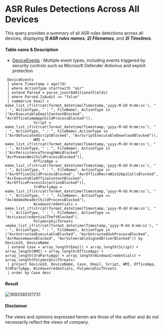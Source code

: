 # ASR Rules Detections Across All Devices
This query provides a summary of all ASR rules detections across all devices, displaying ***1) ASR rules names***, ***2) Filenames***, and ***3) Timelines***.

#### Table name & Description
- [DeviceEvents](https://learn.microsoft.com/en-us/microsoft-365/security/defender/advanced-hunting-deviceevents-table?view=o365-worldwide) :	Multiple event types, including events triggered by security controls such as Microsoft Defender Antivirus and exploit protection

```kusto
 DeviceEvents
 | where Timestamp > ago(7d)
 | where ActionType startswith "asr"
 | extend Parsed = parse_json(AdditionalFields)
 | where Parsed.IsAudit == "false" 
 | summarize Email = make_list_if(strcat(format_datetime(Timestamp,'yyyy-M-dd H:mm:ss'), " : ", ActionType, " : ", FileName), ActionType in ("AsrExecutableEmailContentBlocked", "AsrOfficeCommAppChildProcessBlocked")),
             Script = make_list_if(strcat(format_datetime(Timestamp,'yyyy-M-dd H:mm:ss'), " : ", ActionType, " : ", FileName),ActionType in ("AsrObfuscatedScriptBlocked", "AsrScriptExecutableDownloadBlocked")),
             WMI = make_list_if(strcat(format_datetime(Timestamp,'yyyy-M-dd H:mm:ss'), " : ", ActionType, " : ", FileName), ActionType in ("AsrPersistenceThroughWmiBlocked", "AsrPsexecWmiChildProcessBlocked")),
             OfficeApp = make_list_if(strcat(format_datetime(Timestamp,'yyyy-M-dd H:mm:ss'), " : ", ActionType, " : ", FileName), ActionType in ("AsrOfficeChildProcessBlocked", "AsrOfficeMacroWin32ApiCallsBlocked", "AsrExecutableOfficeContentBlocked", "AsrOfficeProcessInjectionBlocked")),
             3rdPartyApp = make_list_if(strcat(format_datetime(Timestamp,'yyyy-M-dd H:mm:ss'), " : ", ActionType, " : ", FileName), ActionType == "AsrAdobeReaderChildProcessBlocked"),
             WindowsCredentials = make_list_if(strcat(format_datetime(Timestamp,'yyyy-M-dd H:mm:ss'), " : ", ActionType, " : ", FileName), ActionType == "AsrLsassCredentialTheftBlocked"),
             PolymorphicThreats =make_list_if(strcat(format_datetime(Timestamp,'yyyy-M-dd H:mm:ss'), " : ", ActionType, " : ", FileName), ActionType in ("AsrUntrustedExecutableBlocked", "AsrUntrustedUsbProcessBlocked", "AsrRansomwareBlocked", "AsrVulnerableSignedDriverBlocked")) by DeviceId, DeviceName
 | extend Case = array_length(Email) + array_length(Script) + array_length(WMI) + array_length(OfficeApp) + array_length(3rdPartyApp) + array_length(WindowsCredentials) + array_length(PolymorphicThreats)
 | project DeviceId, DeviceName, Case, Email, Script, WMI, OfficeApp, 3rdPartyApp, WindowsCredentials, PolymorphicThreats
 | order by Case desc
```

#### Result 
![1692085121731](https://github.com/LearningKijo/KQL/assets/120234772/c8fbb62b-c668-4638-9d36-0b7de5a52fcd)



#### Disclaimer
The views and opinions expressed herein are those of the author and do not necessarily reflect the views of company.
